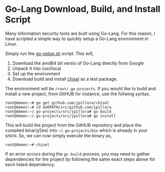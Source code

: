 # Go-Lang Download, Build, and Install Script
Many information security tools are built using Go-Lang. For this reason, I have scripted a simple way to quickly setup a Go-Lang environment in Linux.

Simply run the [go-setup.sh]() script. This will,
1. Download the amd64 bit versio of Go-Lang directly from Google
2. Unpack it into /usr/local
3. Set up the environment
4. Download build and install [chisel](https://github.com/jpillora/chisel) as a test package.

The environment will be `/root/.go-projects`. If you would like to build and install a new project, from GitHUB for instance, use the follwing syntax,
```
root@demon:~# go get github.com/jpillora/chisel
root@demon:~# cd $GOPATH/src/github.com/jpillora
root@demon:~/.go-projects/src/jpillora# go build
root@demon:~/.go-projects/src/jpillora# go install
```
This will build the project from the GitHUB repository and place the compiled binar(y|ies) into `~/.go-projects/bin` which is already in your `$PATH`. So, we can now simply execute the binary as,
```
root@demon:~# chisel
```
If an error occurs during the `go build` process, you may need to gather dependencies for the project by following the same exact steps above for each listed dependency.
